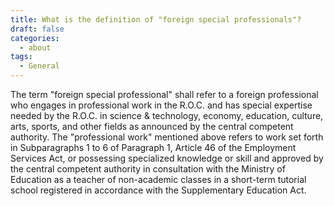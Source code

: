 ```yaml
---
title: What is the definition of "foreign special professionals"?
draft: false
categories:
  - about
tags:
  - General
---
```

The term "foreign special professional" shall refer to a foreign professional who engages in professional work in the R.O.C. and has special expertise needed by the R.O.C. in science & technology, economy, education, culture, arts, sports, and other fields as announced by the central competent authority. The "professional work" mentioned above refers to work set forth in Subparagraphs 1 to 6 of Paragraph 1, Article 46 of the Employment Services Act, or possessing specialized knowledge or skill and approved by the central competent authority in consultation with the Ministry of Education as a teacher of non-academic classes in a short-term tutorial school registered in accordance with the Supplementary Education Act.